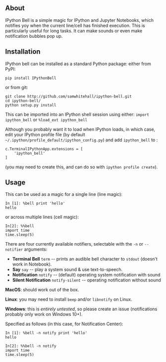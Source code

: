 ## About
IPython Bell is a simple magic for IPython and Jupyter Notebooks, which notifies yoy when the current line/cell has finished execution. This is particularly useful for long tasks. It can make sounds or even make notification bubbles pop up.

## Installation
IPython bell can be installed as a standard Python package: either from PyPI:

    pip install IPythonBell

or from git:
    
    git clone http://github.com/samwhitehall/ipython-bell.git 
    cd ipython-bell/
    python setup.py install
    
This can be imported into an IPython shell session using either: `import ipython_bell` or `%load_ext ipython_bell`
    
Although you probably want it to load when IPython loads, in which case, edit your IPython profile file (by default `~/.ipython/profile_default/ipython_config.py`)
and add `ipython_bell` to :

    c.TerminalIPythonApp.extensions = [
        'ipython_bell'
    ]

(you may need to create this, and can do so with `ipython profile create`).

## Usage
This can be used as a magic for a single line (line magic):

    In [1]: %bell print 'hello'
    hello

or across multiple lines (cell magic):

    In[2]: %%bell
    import time
    time.sleep(5)
    
There are four currently available notifiers, selectable with the `-n` or `--notifier` arguments:
* **Terminal Bell** `term` -- prints an audible bell character to `stdout` (doesn't work in Notebook).
* **Say** `say` -- play a system sound & use text-to-speech.
* **Notification** `notify` -- (default) operating system notification with sound
* **Silent Notification** `notify-silent` -- operating notification without
  sound

**MacOS**: should work out of the box.

**Linux**: you may need to install `beep` and/or `libnotify` on Linux.

**Windows**: this is *entirely untested*, so please create an issue (notifications probably only work on Windows 10+).

Specified as follows (in this case, for Notification Center):

    In [1]: %bell -n notify print 'hello'
    hello

    In[2]: %%bell -n notify
    import time
    time.sleep(5)
